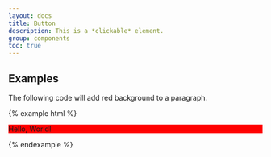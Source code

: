 ```yaml
---
layout: docs
title: Button
description: This is a *clickable* element.
group: components
toc: true
---
```


## Examples

The following code will add red background to a paragraph.

{% example html %}
<p class="welcome" style="background-color: red">
  Hello, World!
</p>
{% endexample %}